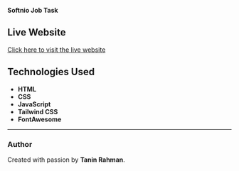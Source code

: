**Softnio Job Task**

## Live Website

[Click here to visit the live website](https://softnio-task-javascript.netlify.app/)

## Technologies Used

- **HTML**
- **CSS** 
- **JavaScript** 
- **Tailwind CSS** 
- **FontAwesome**

---

### Author
Created with passion by **Tanin Rahman**.
